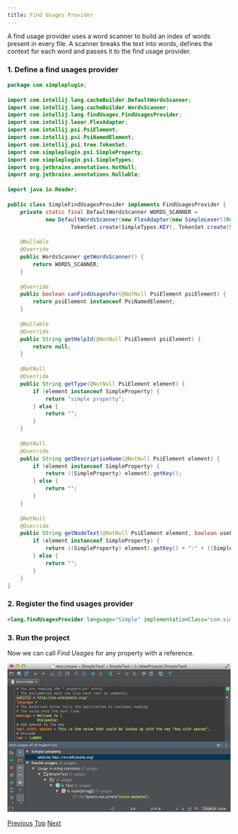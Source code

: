 ```yaml
---
title: Find Usages Provider
---
```


<!--
INITIAL_SOURCE https://confluence.jetbrains.com/display/IntelliJIDEA/Find+Usages+Provider
-->

A find usage provider uses a word scanner to build an index of words present in every file.
A scanner breaks the text into words, defines the context for each word and passes it to the find usage provider.

### 1. Define a find usages provider

```java
package com.simpleplugin;

import com.intellij.lang.cacheBuilder.DefaultWordsScanner;
import com.intellij.lang.cacheBuilder.WordsScanner;
import com.intellij.lang.findUsages.FindUsagesProvider;
import com.intellij.lexer.FlexAdapter;
import com.intellij.psi.PsiElement;
import com.intellij.psi.PsiNamedElement;
import com.intellij.psi.tree.TokenSet;
import com.simpleplugin.psi.SimpleProperty;
import com.simpleplugin.psi.SimpleTypes;
import org.jetbrains.annotations.NotNull;
import org.jetbrains.annotations.Nullable;

import java.io.Reader;

public class SimpleFindUsagesProvider implements FindUsagesProvider {
    private static final DefaultWordsScanner WORDS_SCANNER =
            new DefaultWordsScanner(new FlexAdapter(new SimpleLexer((Reader) null)),
                    TokenSet.create(SimpleTypes.KEY), TokenSet.create(SimpleTypes.COMMENT), TokenSet.EMPTY);

    @Nullable
    @Override
    public WordsScanner getWordsScanner() {
        return WORDS_SCANNER;
    }

    @Override
    public boolean canFindUsagesFor(@NotNull PsiElement psiElement) {
        return psiElement instanceof PsiNamedElement;
    }

    @Nullable
    @Override
    public String getHelpId(@NotNull PsiElement psiElement) {
        return null;
    }

    @NotNull
    @Override
    public String getType(@NotNull PsiElement element) {
        if (element instanceof SimpleProperty) {
            return "simple property";
        } else {
            return "";
        }
    }

    @NotNull
    @Override
    public String getDescriptiveName(@NotNull PsiElement element) {
        if (element instanceof SimpleProperty) {
            return ((SimpleProperty) element).getKey();
        } else {
            return "";
        }
    }

    @NotNull
    @Override
    public String getNodeText(@NotNull PsiElement element, boolean useFullName) {
        if (element instanceof SimpleProperty) {
            return ((SimpleProperty) element).getKey() + ":" + ((SimpleProperty) element).getValue();
        } else {
            return "";
        }
    }
}
```

### 2. Register the find usages provider

```xml
<lang.findUsagesProvider language="Simple" implementationClass="com.simpleplugin.SimpleFindUsagesProvider"/>
```

### 3. Run the project

Now we can call *Find Usages* for any property with a reference.

![Find Usages](img/cls_tutorial/find_usages.png)

[Previous](reference_contributor.html)
[Top](custom_language_support.html)
[Next](folding_builder.html)
